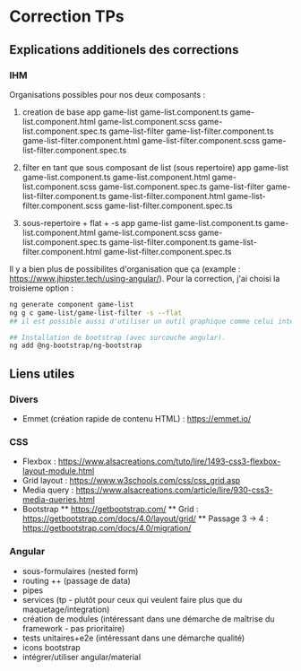 Correction TPs
==============

Explications additionels des corrections
-----------------------------------------

### IHM

Organisations possibles pour nos deux composants :
1. creation de base
app
  game-list
    game-list.component.ts
    game-list.component.html
    game-list.component.scss
    game-list.component.spec.ts
  game-list-filter
    game-list-filter.component.ts
    game-list-filter.component.html
    game-list-filter.component.scss
    game-list-filter.component.spec.ts

1. filter en tant que sous composant de list (sous repertoire)
app
  game-list
    game-list.component.ts
    game-list.component.html
    game-list.component.scss
    game-list.component.spec.ts
    game-list-filter
      game-list-filter.component.ts
      game-list-filter.component.html
      game-list-filter.component.scss
      game-list-filter.component.spec.ts

1. sous-repertoire + flat + -s
app
  game-list
    game-list.component.ts
    game-list.component.html
    game-list.component.scss
    game-list.component.spec.ts
    game-list-filter.component.ts
    game-list-filter.component.html
    game-list-filter.component.spec.ts

Il y a bien plus de possibilites d'organisation que ça (example : https://www.jhipster.tech/using-angular/).
Pour la correction, j'ai choisi la troisieme option :
```bash
ng generate component game-list
ng g c game-list/game-list-filter -s --flat
## il est possible aussi d'utiliser un outil graphique comme celui intégré a vscode.

## Installation de bootstrap (avec surcouche angular).
ng add @ng-bootstrap/ng-bootstrap
```


Liens utiles
------------

### Divers

* Emmet (création rapide de contenu HTML) : https://emmet.io/

### CSS

* Flexbox : https://www.alsacreations.com/tuto/lire/1493-css3-flexbox-layout-module.html
* Grid layout : https://www.w3schools.com/css/css_grid.asp
* Media query : https://www.alsacreations.com/article/lire/930-css3-media-queries.html
* Bootstrap
** https://getbootstrap.com/
** Grid : https://getbootstrap.com/docs/4.0/layout/grid/
** Passage 3 &rarr; 4 : https://getbootstrap.com/docs/4.0/migration/

### Angular

* sous-formulaires (nested form)
* routing ++ (passage de data)
* pipes
* services (tp - plutôt pour ceux qui veulent faire plus que du maquetage/integration)
* création de modules (intéressant dans une démarche de maîtrise du framework - pas prioritaire)
* tests unitaires+e2e (intéressant dans une démarche qualité)
* icons bootstrap
* intégrer/utiliser angular/material
